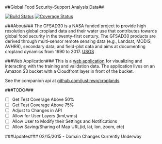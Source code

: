 ##Global Food Security-Support Analysis Data##

[![Build Status](https://travis-ci.org/justinwp/croplands-web.svg)](https://travis-ci.org/justinwp/croplands-web) [![Coverage Status](https://coveralls.io/repos/justinwp/croplands-web/badge.svg)](https://coveralls.io/r/justinwp/croplands-web)

###About###
The GFSAD30 is a NASA funded project to provide high resolution global cropland data and their water use that contributes towards global food security in the twenty-first century. The GFSAD30 products are derived through multi-sensor remote sensing data (e.g., Landsat, MODIS, AVHRR), secondary data, and field-plot data and aims at documenting cropland dynamics from 1990 to 2017. [USGS](http://geography.wr.usgs.gov/science/croplands/)

###Web Application###
This is a [web application](http://www.croplands.org) for visualizing and interacting with the training and validation data. The application lives on an Amazon S3 bucket with a Cloudfront layer in front of the bucket.

See the companion api at [github.com/justinwp/croplands](https://github.com/justinwp/croplands)

###TODO###
- [ ] Get Test Coverage Above 50%
- [ ] Get Test Coverage Above 75%
- [ ] Adjust to Changes in API
- [ ] Allow for User Layers (kml,wms)
- [ ] Allow User to Modify their Settings and Notifications
- [ ] Allow Saving/Sharing of Map URL(id, lat, lon, zoom, etc)

###Updates###
02/15/2015 - Domain Changes Currently Underway
